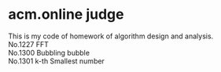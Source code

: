 # acm.online judge
This is my code of homework of algorithm design and analysis.  
No.1227 FFT  
No.1300 Bubbling bubble  
No.1301 k-th Smallest number  
